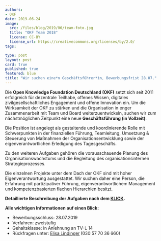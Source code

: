 ```yaml
---
authors:
- OKF
date: 2019-06-24
image:
  src: /files/blog/2019/06/team-foto.jpg
  title: "OKF Team 2018"
  license: CC-BY
  license_url: https://creativecommons.org/licenses/by/2.0/
tags:

type: post
layout: post
card: true
published: true
featured: blue
title: "Wir suchen eine*n Geschäftsführer*in, Bewerbungsfrist 28.07."
---
```


Die **Open Knowledge Foundation Deutschland (OKF)** setzt sich seit 2011 erfolgreich für dezentrale Teilhabe, offenes Wissen, digitales zivilgesellschaftliches Engagement und offene Innovation ein. Um die Wirksamkeit der OKF zu stärken und die Organisation in enger Zusammenarbeit mit Team und Board weiterzuentwickeln, suchen wir zum nächstmöglichen Zeitpunkt eine neue **Geschäftsführung (in Vollzeit)**.

Die Position ist angelegt als gestaltende und koordinierende Rolle mit Schwerpunkten in der finanziellen Führung, Teamleitung, Umsetzung & Steuerung von Maßnahmen der Organisationsentwicklung sowie der eigenverantwortlichen Erledigung des Tagesgeschäfts.

Zu den weiteren Aufgaben gehören die vorausschauende Planung des Organisationswachstums und die Begleitung des organisationsinternen Strategieprozesses.

Die einzelnen Projekte unter dem Dach der OKF sind mit hoher Eigenverantwortung ausgestattet. Wir suchen daher eine Person, die Erfahrung mit partizipativer Führung, eigenverantwortlichem Management und kompetenzbasierten flachen Hierarchien besitzt.

**Detaillierte Beschreibung der Aufgaben nach dem [KLICK](/files/documents/OKF_Ausschreibung_GF_2019.pdf).**

**Alle wichtigen Informationen auf einen Blick:**

* Bewerbungsschluss: 28.07.2019
* Verfahren: zweistufig
* Gehaltsklasse: in Anlehnung an TV-L 14
* Rückfragen unter: [Elisa Lindinger](mailto:elisa.lindinger@okfn.de) (030 57 70 36 660)
